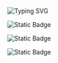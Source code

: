 ![Typing SVG](https://readme-typing-svg.demolab.com?font=Fira+Code&duration=3000&color=FFFF00&center=true&vCenter=true&multiline=true&repeat=false&width=435&height=80&lines=Welcome+to+my+page!;%5E_%5E)

![Static Badge](https://img.shields.io/badge/Instagram-%40val.nevs-brown?logo=instagram&link=https%3A%2F%2Fwww.instagram.com%2Fval.nevs%2F)

![Static Badge](https://img.shields.io/badge/Website-github.io-brown?style=plastic&logo=github&link=https%3A%2F%2Fval-nvs.github.io%2F)

![Static Badge](https://img.shields.io/badge/Portfolio-blue?style=for-the-badge&logo=kodak&link=https%3A%2F%2Fval-nvs.github.io%2Fportfolio%2F)

<!--
**val-nvs/val-nvs** is a ✨ _special_ ✨ repository because its `README.md` (this file) appears on your GitHub profile.

Here are some ideas to get you started:

- 🔭 I’m currently working on ...
- 🌱 I’m currently learning ...
- 👯 I’m looking to collaborate on ...
- 🤔 I’m looking for help with ...
- 💬 Ask me about ...
- 📫 How to reach me: ...
- 😄 Pronouns: ...
- ⚡ Fun fact: ...
-->
